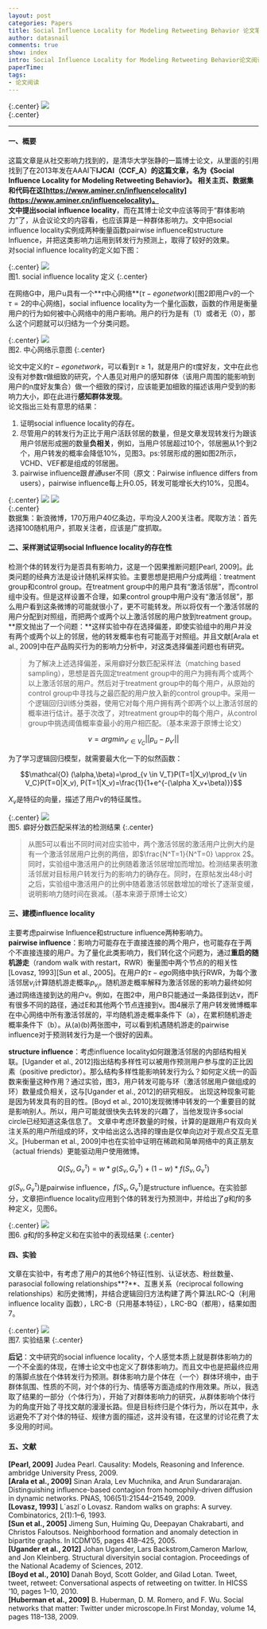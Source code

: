 ```yaml
---
layout: post
categories: Papers
title: Social Influence Locality for Modeling Retweeting Behavior 论文笔记
author: datasnail
comments: true
show: index
intro: Social Influence Locality for Modeling Retweeting Behavior论文阅读、想法记录。
paperTime:
tags:
- 论文阅读
---
```


{:.center}
![](/postimg/social_inlfuence_locality/social_influence_locality_for_modeling_retweeting_behavior.png)  
{:.center} 

---

#### **一、概要**
这篇文章是从社交影响力找到的，是清华大学张静的一篇博士论文，从里面的引用找到了在2013年发在AAAI下**IJCAI（CCF_A）**的这篇文章，名为《Social Influence Locality for Modeling Retweeting Behavior》。 相关主页、数据集和代码在这[https://www.aminer.cn/influencelocality](https://www.aminer.cn/influencelocality)。   
文中提出**social influence locality**，而在其博士论文中应该等同于“群体影响力”了，从会议论文的内容看，也应该算是一种群体影响力。文中把social influence locality实例成两种衡量函数pairwise influence和structure Influence，并把这类影响力运用到转发行为预测上，取得了较好的效果。  
对social influence locality的定义如下图：   

{:.center}
![](/postimg/social_inlfuence_locality/defination_of_social_influence_locality.png)   
图1. social influence locality 定义
{:.center}  

在网络G中，用户u具有一个**$\tau$中心网络**($\tau-ego network$)[图2即用户v的一个$\tau=2$的中心网络]，social influence locality为一个量化函数，函数的作用是衡量用户的行为如何被中心网络中的用户影响。用户的行为是有（1）或者无（0），那么这个问题就可以归结为一个分类问题。

{:.center}
![](/postimg/social_inlfuence_locality/tau_ego_network.png)   
图2. 中心网络示意图
{:.center}  
  
论文中定义的$\tau-ego network$，可以看到$\tau \ge 1$，就是用户的$\tau$度好友，文中在此也没有对参数$\tau$做细致的研究，个人愚见对用户的感知群体（该用户周围的能影响到用户的n度好友集合）做一个细致的探讨，应该能更加细致的描述该用户受到的影响力大小，即在此进行**感知群体发现**。  
论文指出三处有意思的结果：
1. 证明social influence locality的存在。
2. 尽管用户的转发行为正比于用户活跃邻居的数量，但是文章发现转发行为跟该用户邻居形成圈的数量**负相关**，例如，当用户邻居超过10个，邻居圈从1个到2个，用户转发的概率会降低10%，见图3。ps:邻居形成的圈如图2所示，VCHD、VEF都是组成的邻居圈。
3. pairwise influence跟*普通*user不同（原文：Pairwise influence differs from users），pairwise influence每上升0.05，转发可能增长大约10%，见图4。

{:.center}
![](/postimg/social_inlfuence_locality/structure_influence.png)   ![](/postimg/social_inlfuence_locality/pairwise_influence.png)  
{:.center}  
数据集：新浪微博，170万用户40亿条边，平均没人200关注者。爬取方法：首先选择100随机用户，抓取关注者，应该是广度抓取。  
#### **二、采样测试证明social Influence locality的存在性**   
检测个体的转发行为是否具有影响力，这是一个因果推断问题[Pearl, 2009]。此类问题的经典方法是设计随机采样实验。主要思想是把用户分成两组：treatment group和control group。在treatment group中的用户具有“激活邻居”，而control组中没有。但是这样设置不合理，如果control group中用户没有“激活邻居”，那么用户看到这条微博的可能就很小了，更不可能转发。所以将仅有一个激活邻居的用户分配到对照组，而把两个或两个以上激活邻居的用户放到treatment group。  
**原文抛出了一个问题：**这样实验中存在选择偏差，即使实验组中的用户并没有两个或两个以上的邻居，他的转发概率也有可能高于对照组。并且文献[Arala et al., 2009]中在产品购买行为的影响力分析中，对这类选择偏差问题也有研究。  
> 为了解决上述选择偏差，采用癖好分数匹配采样法（matching based sampling），思想是首先固定treatment group中的用户为拥有两个或两个以上激活邻居的用户。然后对于treatment group中的每个用户，从原始的control group中寻找与之最匹配的用户放入新的control group中。采用一个逻辑回归训练分类器，使用它对每个用户拥有两个即两个以上激活邻居的概率进行估计。基于次改了，对treatment group中的每个用户，从control group中挑选阈值概率查最小的用户相匹配。（基本来源于原博士论文）  

$$ v = arg min_{v' \in V_C}||p_u-p_{v'}||$$  

为了学习逻辑回归模型，就需要最大化一下的似然函数：  

$$\mathcal{O} (\alpha,\beta)=\prod_{v \in V_T}P(T=1|X_v)\prod_{v \in V_C}P(T=0|X_v), P(T=1|X_v)=\frac{1}{1+e^{-(\alpha X_v+\beta)}}$$

$X_v$是特征的向量，描述了用户v的特征属性。

{:.center}
![](/postimg/social_inlfuence_locality/matching_sampling.png)  
图5. 癖好分数匹配采样法的检测结果
{:.center}  

> 从图5可以看出不同时间对应实验中，两个激活邻居的激活用户比例大约是有一个激活邻居用户比例的两倍，即$\frac{N^T=1}{N^T=0} \approx 2$。同时，实验组中激活用户的比例随着激活邻居增加而增加。检测结果表明激活邻居对目标用户转发行为的影响力的确存在。同时，在原帖发出48小时之后，实验组中激活用户的比例中随着激活邻居数增加的增长了逐渐变缓，说明影响力随时间在衰减。（基本来源于原博士论文）

#### **三、建模influence locality**  
主要考虑pairwise Influence和structure influence两种影响力。  
**pairwise influence**：影响力可能存在于直接连接的两个用户，也可能存在于两个不直接连接的用户。为了量化此类影响力，我们转化这个问题为，通过**重启的随机游走**（random walk with restart，RWR）衡量图中两个节点的的相关性[Lovasz, 1993][Sun et al., 2005]。在用户的$\tau-ego$网络中执行RWR，为每个激活邻居$v_i$计算随机游走概率$p_{v_i}$。随机游走概率解释为激活邻居的影响力最终如何通过网络连接到达的用户v。例如，在图2中，用户B只能通过一条路径到达v，而F有很多不同的路径，通过E和其他两个节点连接到v。图4展示了用户转发微博概率在中心网络中所有激活邻居的，平均随机游走概率条件下（a），在累积随机游走概率条件下（b）。从(a)(b)两张图中，可以看到机遇随机游走的pairwise influence对于预测转发行为是一个很好的因素。  

**structure influence**：考虑influence locality如何跟激活邻居的内部结构相关联。[Ugander et al., 2012]指出结构多样性可以被用作预测用户参与度的正比因素（positive predictor）。那么结构多样性能影响转发行为么？如何定义统一的函数来衡量这种作用？通过实验，图3，用户转发可能与环（激活邻居用户做组成的环）数量成负相关，这与[Ugander et al., 2012]的研究相反。 出现这种现象可能是因为转发具有的目的性。[Boyd et al., 2010]发现微博中转发的一个重要目的就是影响别人。所以，用户可能就很快失去转发的兴趣了，当他发现许多social circle已经知道这条信息了。 文章中考虑环数量的时候，计算的是跟用户有双向关注关系的用户所组成的环，文中给出这么选择的理由是仅单向边对于观点交互无意义。[Huberman et al., 2009]中也在实验中证明在稀疏和简单网络中的真正朋友（actual friends）更能驱动用户使用微博。  

$$Q(S_v,G_v^{\tau}) = w * g(S_v,G_v^{\tau})+(1-w) * f(S_v,G_v^{\tau})$$

$g(S_v,G_v^{\tau})$是pairwise influence，$f(S_v,G_v^{\tau})$是structure influence。在实验部分，文章把influence locality应用到个体的转发行为预测中，并给出了$g$和$f$的多种定义，见图6。  

{:.center}
![](/postimg/social_inlfuence_locality/different_function.png)  
图6. $g$和$f$的多种定义和在实验中的表现结果
{:.center}  

#### **四、实验**  
文章在实验中，有考虑了用户的其他6个特征[性别、认证状态、粉丝数量、parasocial following relationships**?**、互惠关系（reciprocal following relationships）和历史微博]，并结合逻辑回归方法构建了两个算法LRC-Q（利用influence locality 函数），LRC-B（只用基本特征），LRC-BQ（都用），结果如图7。

{:.center}
![](/postimg/social_inlfuence_locality/experiment_result.png)  
图7. 实验结果
{:.center}  

**后记**：文中研究的social influence locality，个人感觉本质上就是群体影响力的一个不全面的体现，在博士论文中也定义了群体影响力。而且文中也是把最终应用的落脚点放在个体转发行为预测。群体影响力是个体在（一个）群体环境中，由于群体氛围、性质的不同，对个体的行为、情感等方面造成的作用效果。所以，我选取了结果的一部分（个体行为），开始了对群体影响力的研究，从群体影响个体行为的角度开始了寻找文献的漫漫长路。但是目标终归是个体行为，所以在其中，永远避免不了对个体的特征、规律方面的描述，这并没有错，在这里的讨论花费了太多没用的时间。

#### **五、文献**
**[Pearl, 2009]** Judea Pearl. Causality: Models, Reasoning and Inference. ambridge University Press, 2009.  
**[Arala et al., 2009]** Sinan Arala, Lev Muchnika, and Arun Sundararajan. Distinguishing influence-based contagion from homophily-driven diffusion in dynamic networks. PNAS, 106(51):21544–21549, 2009.  
**[Lovasz, 1993]** L´aszl´o Lovasz. Random walks on graphs: A survey. Combinatorics, 2(1):1–6, 1993.  
**[Sun et al., 2005]** Jimeng Sun, Huiming Qu, Deepayan Chakrabarti, and Christos Faloutsos. Neighborhood formation and anomaly detection in bipartite graphs. In ICDM’05, pages 418–425, 2005.  
**[Ugander et al., 2012]** Johan Ugander, Lars Backstrom,Cameron Marlow, and Jon Kleinberg. Structural diversityin social contagion. Proceedings of the National Academy of Sciences, 2012.  
**[Boyd et al., 2010]** Danah Boyd, Scott Golder, and Gilad Lotan. Tweet, tweet, retweet: Conversational aspects of retweeting on twitter. In HICSS ’10, pages 1–10, 2010.  
**[Huberman et al., 2009]** B. Huberman, D. M. Romero, and F. Wu. Social networks that matter: Twitter under microscope.In First Monday, volume 14, pages 118–138, 2009.  